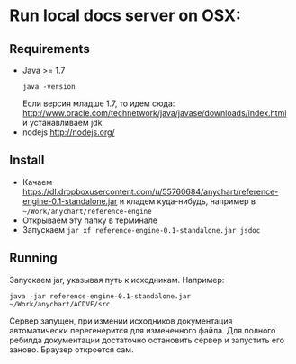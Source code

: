 # Run local docs server on OSX:
## Requirements
* Java >= 1.7
  ```
  java -version
  ```
  Если версия младше 1.7, то идем сюда:
  http://www.oracle.com/technetwork/java/javase/downloads/index.html
  и устанавливаем jdk.
* nodejs http://nodejs.org/

## Install
* Качаем https://dl.dropboxusercontent.com/u/55760684/anychart/reference-engine-0.1-standalone.jar и кладем куда-нибудь, например в 
``` ~/Work/anychart/reference-engine ```
* Открываем эту папку в терминале
* Запускаем ``` jar xf reference-engine-0.1-standalone.jar jsdoc ```

## Running

Запускаем jar, указывая путь к исходникам. Например:
``` 
java -jar reference-engine-0.1-standalone.jar ~/Work/anychart/ACDVF/src
```
Сервер запущен, при измении исходников документация автоматически перегенерится для измененного файла. Для полного ребилда документации достаточно остановить сервер и запустить его заново. Браузер откроется сам.
